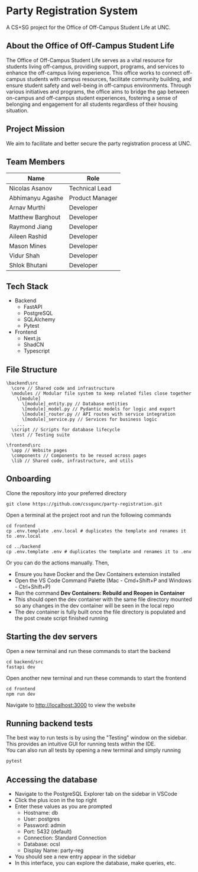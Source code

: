 # Party Registration System

A CS+SG project for the Office of Off-Campus Student Life at UNC.

## About the Office of Off-Campus Student Life

The Office of Off-Campus Student Life serves as a vital resource for students living off-campus, providing support, programs, and services to enhance the off-campus living experience. This office works to connect off-campus students with campus resources, facilitate community building, and ensure student safety and well-being in off-campus environments. Through various initiatives and programs, the office aims to bridge the gap between on-campus and off-campus student experiences, fostering a sense of belonging and engagement for all students regardless of their housing situation.

## Project Mission

We aim to facilitate and better secure the party registration process at UNC.

## Team Members

| Name             | Role            |
| ---------------- | --------------- |
| Nicolas Asanov   | Technical Lead  |
| Abhimanyu Agashe | Product Manager |
| Arnav Murthi     | Developer       |
| Matthew Barghout | Developer       |
| Raymond Jiang    | Developer       |
| Aileen Rashid    | Developer       |
| Mason Mines      | Developer       |
| Vidur Shah       | Developer       |
| Shlok Bhutani    | Developer       |

## Tech Stack

- Backend
  - FastAPI
  - PostgreSQL
  - SQLAlchemy
  - Pytest
- Frontend
  - Next.js
  - ShadCN
  - Typescript

## File Structure

```
\backend\src
  \core // Shared code and infrastructure
  \modules // Modular file system to keep related files close together
    \[module]
      \[module]_entity.py // Database entities
      \[module]_model.py // Pydantic models for logic and export
      \[module]_router.py // API routes with service integration
      \[module]_service.py // Services for business logic
    ...
  \script // Scripts for database lifecycle
  \test // Testing suite

\frontend\src
  \app // Website pages
  \components // Components to be reused across pages
  \lib // Shared code, infrastructure, and utils
```

## Onboarding

Clone the repository into your preferred directory

```
git clone https://github.com/cssgunc/party-registration.git
```

Open a terminal at the project root and run the following commands

```
cd frontend
cp .env.template .env.local # duplicates the template and renames it to .env.local

cd ../backend
cp .env.template .env # duplicates the template and renames it to .env
```

Or you can do the actions manually. Then,

- Ensure you have Docker and the Dev Containers extension installed
- Open the VS Code Command Palette (Mac - Cmd+Shift+P and Windows - Ctrl+Shift+P)
- Run the command **Dev Containers: Rebuild and Reopen in Container**
- This should open the dev container with the same file directory mounted so any changes in the dev container will be seen in the local repo
- The dev container is fully built once the file directory is populated and the post create script finished running

## Starting the dev servers

Open a new terminal and run these commands to start the backend

```
cd backend/src
fastapi dev
```

Open another new terminal and run these commands to start the frontend

```
cd frontend
npm run dev
```

Navigate to [http://localhost:3000]() to view the website

## Running backend tests

The best way to run tests is by using the "Testing" window on the sidebar. This provides an intuitive GUI for running tests within the IDE.  
You can also run all tests by opening a new terminal and simply running

```sh
pytest
```

## Accessing the database

- Navigate to the PostgreSQL Explorer tab on the sidebar in VSCode
- Click the plus icon in the top right
- Enter these values as you are prompted
  - Hostname: db
  - User: postgres
  - Password: admin
  - Port: 5432 (default)
  - Connection: Standard Connection
  - Database: ocsl
  - Display Name: party-reg
- You should see a new entry appear in the sidebar
- In this interface, you can explore the database, make queries, etc.

